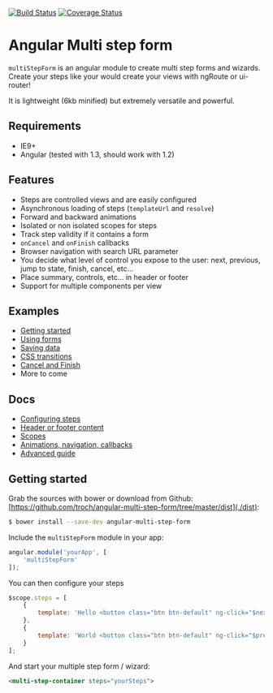 [![Build Status](https://travis-ci.org/troch/angular-multi-step-form.svg?branch=master)](https://travis-ci.org/troch/angular-multi-step-form)
[![Coverage Status](https://coveralls.io/repos/troch/angular-multi-step-form/badge.svg?branch=master)](https://coveralls.io/r/troch/angular-multi-step-form?branch=master)

# Angular Multi step form

`multiStepForm` is an angular module to create multi step forms and wizards. Create your steps like your would
create your views with ngRoute or ui-router!

It is lightweight (6kb minified) but extremely versatile and powerful.


## Requirements

- IE9+
- Angular (tested with 1.3, should work with 1.2)


## Features

- Steps are controlled views and are easily configured
- Asynchronous loading of steps (`templateUrl` and `resolve`)
- Forward and backward animations
- Isolated or non isolated scopes for steps
- Track step validity if it contains a form
- `onCancel` and `onFinish` callbacks
- Browser navigation with search URL parameter
- You decide what level of control you expose to the user: next, previous, jump to state, finish, cancel, etc...
- Place summary, controls, etc... in header or footer
- Support for multiple components per view


## Examples

- [Getting started](http://blog.reactandbethankful.com/angular-multi-step-form/#/getting-started)
- [Using forms](http://blog.reactandbethankful.com/angular-multi-step-form/#/using-forms)
- [Saving data](http://blog.reactandbethankful.com/angular-multi-step-form/#/saving-data)
- [CSS transitions](http://blog.reactandbethankful.com/angular-multi-step-form/#/css-transitions)
- [Cancel and Finish](http://blog.reactandbethankful.com/angular-multi-step-form/#/cancel-finish)
- More to come


## Docs

- [Configuring steps](./docs/configuring-steps.md)
- [Header or footer content](./docs/header-or-footer-content.md)
- [Scopes](./docs/scopes.md)
- [Animations, navigation, callbacks](./docs/steps-lifecycle.md)
- [Advanced guide](./docs/advanced-guide.md)


## Getting started

Grab the sources with bower or download from Github: [https://github.com/troch/angular-multi-step-form/tree/master/dist](./dist):

```sh
$ bower install --save-dev angular-multi-step-form
```

Include the `multiStepForm` module in your app:

```javascript
angular.module('yourApp', [
    'multiStepForm'
]);
```

You can then configure your steps

```javascript
$scope.steps = [
    {
        template: 'Hello <button class="btn btn-default" ng-click="$nextStep()">Next</button>'
    },
    {
        template: 'World <button class="btn btn-default" ng-click="$previousStep()">Previous</button>'
    }
];
```

And start your multiple step form / wizard:

```html
<multi-step-container steps="yourSteps">
```
